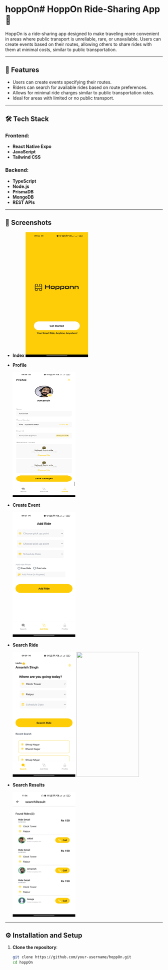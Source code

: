 # hoppOn# HoppOn Ride-Sharing App 🚗

HoppOn is a ride-sharing app designed to make traveling more convenient in areas where public transport is unreliable, rare, or unavailable. Users can create events based on their routes, allowing others to share rides with them at minimal costs, similar to public transportation.

---

## 🎯 Features

- Users can create events specifying their routes.
- Riders can search for available rides based on route preferences.
- Allows for minimal ride charges similar to public transportation rates.
- Ideal for areas with limited or no public transport.

---

## 🛠️ Tech Stack

### Frontend:

- **React Native Expo**
- **JavaScript**
- **Tailwind CSS**

### Backend:

- **TypeScript**
- **Node.js**
- **PrismaDB**
- **MongoDB**
- **REST APIs**

---

## 📸 Screenshots

- **Index**
  <img src="https://github.com/amarishsajwan/Hopp-Onn/blob/main/frontend/screens/index.jpg" width="200" height="400" >

- **Profile**
  <!-- ![Profile](./frontend/screens/user_profile.jpg){ width=300,height=200 } -->
  <img src="https://github.com/amarishsajwan/Hopp-Onn/blob/main/frontend/screens/user_profile.jpg" width="200" height="400" >

- **Create Event**

  <!-- ![Create Event](./frontend/screens/add_ride.jpg){ width=300,height=200 } -->
  <img src="https://github.com/amarishsajwan/Hopp-Onn/blob/main/frontend/screens/add_ride.jpg" width="200" height="400" >

- **Search Ride**

  <!-- ![Search Ride](./frontend/screens/search-ride.jpg){ width=300,height=200 }
  ![Search Ride](./frontend/screens/search_ride2.jpg){ width=300,height=200 } -->
  <img src="https://github.com/amarishsajwan/Hopp-Onn/blob/main/frontend/screens/search-ride.jpg" width="200" height="400" >
  <img src="https://github.com/amarishsajwan/Hopp-Onn/blob/main/frontend/screens/search-ride2.jpg" width="200" height="400" >

- **Search Results**

  <!-- ![Search Ride](./frontend/screens/search_result.jpeg){ width=300,height=200 } -->
  <img src="https://github.com/amarishsajwan/Hopp-Onn/blob/main/frontend/screens/search_result.jpeg" width="200" height="400" >

---

## ⚙️ Installation and Setup

1. **Clone the repository**:
   ```bash
   git clone https://github.com/your-username/hoppOn.git
   cd hoppOn
   ```
